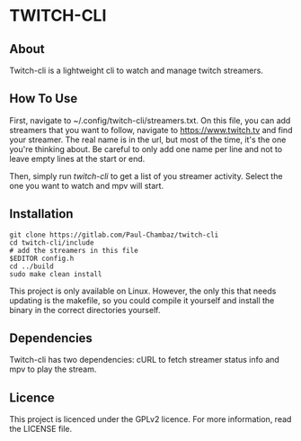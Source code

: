 TWITCH-CLI
=

About
-
Twitch-cli is a lightweight cli to watch and manage twitch streamers.

How To Use
-

First, navigate to ~/.config/twitch-cli/streamers.txt.
On this file, you can add streamers that you want to follow, navigate to https://www.twitch.tv and find your streamer. 
The real name is in the url, but most of the time, it's the one you're thinking about. Be careful to only add one name per line and not to leave empty lines at the start or end.

Then, simply run *twitch-cli* to get a list of you streamer activity. Select the one you want to watch and mpv will start. 

Installation
-

```
git clone https://gitlab.com/Paul-Chambaz/twitch-cli
cd twitch-cli/include
# add the streamers in this file
$EDITOR config.h
cd ../build
sudo make clean install
```
This project is only available on Linux. However, the only this that needs updating is the makefile, so you could compile it yourself and install the binary in the correct directories yourself.

Dependencies
-

Twitch-cli has two dependencies: cURL to fetch streamer status info and mpv to play the stream.

Licence
-

This project is licenced under the GPLv2 licence.
For more information, read the LICENSE file.
